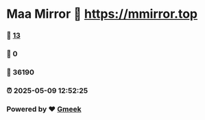 # Maa Mirror :link: https://mmirror.top 
### :page_facing_up: [13](https://mmirror.top/tag.html) 
### :speech_balloon: 0 
### :hibiscus: 36190 
### :alarm_clock: 2025-05-09 12:52:25 
### Powered by :heart: [Gmeek](https://github.com/Meekdai/Gmeek)
